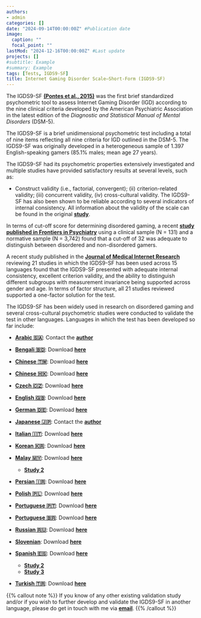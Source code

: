 ```yaml
---
authors:
- admin
categories: []
date: "2024-09-14T00:00:00Z" #Publication date
image:
  caption: ""
  focal_point: ""
lastMod: "2024-12-16T00:00:00Z" #Last update
projects: []
#subtitle: Example
#summary: Example
tags: [Tests, IGDS9-SF]
title: Internet Gaming Disorder Scale–Short-Form (IGDS9-SF)
---
```

The IGDS9-SF **[(Pontes et al., 2015)](https://doi.org/10.1016/j.chb.2014.12.006)** was the first brief standardized psychometric tool to assess Internet Gaming Disorder (IGD) according to the nine clinical criteria developed by the American Psychiatric Association in the latest edition of the _Diagnostic and Statistical Manual of Mental Disorders_ (DSM-5).

The IGDS9-SF is a brief unidimensional psychometric test including a total of nine items reflecting all nine criteria for IGD outlined in the DSM-5. The IGDS9-SF was originally developed in a heterogeneous sample of 1.397 English-speaking gamers (85.1% males; mean age 27 years).

The IGDS9-SF had its psychometric properties extensively investigated and multiple studies have provided satisfactory results at several levels, such as:

* Construct validity (i.e., factorial, convergent); (ii) criterion-related validity; (iii) concurrent validity, (iv) cross-cultural validity. The IGDS9-SF has also been shown to be reliable according to several indicators of internal consistency. All information about the validity of the scale can be found in the original **[study](https://doi.org/10.1016/j.chb.2014.12.006)**.

In terms of cut-off score for determining disordered gaming, a recent **[study published in Frontiers in Psychiatry](https://doi.org/10.3389/fpsyt.2020.00470)** using a clinical sample (N = 131) and a normative sample (N = 3,742) found that a cut-off of 32 was adequate to distinguish between disordered and non-disordered gamers.

A recent study published in the **[Journal of Medical Internet Research](https://doi.org/10.2196/26821)** reviewing 21 studies in which the IGDS9-SF has been used across 15 languages found that the IGDS9-SF presented with adequate internal consistency, excellent criterion validity, and the ability to distinguish different subgroups with measurement invariance being supported across gender and age. In terms of factor structure, all 21 studies reviewed supported a one-factor solution for the test.

The IGDS9-SF has been widely used in research on disordered gaming and several cross-cultural psychometric studies were conducted to validate the test in other languages. Languages in which the test has been developed so far include:

* **[Arabic :saudi_arabia:](https://doi.org/10.3389/fpubh.2023.1231550)**: Contact the **[author](mailto:drmogeda@gmail.com)**

* **[Bengali :bangladesh:](https://doi.org/10.1371/journal.pone.0279062)**: Download **[here](https://osf.io/8v9kb)**

* **[Chinese :taiwan:](https://doi.org/10.1007/s11126-018-9610-7)**: Download **[here](https://osf.io/9fmkr)**

* **[Chinese :hong_kong:](https://doi.org/10.1007/s11126-018-9610-7)**: Download **[here](https://osf.io/4d3y6)**

* **[Czech :czech_republic:](https://theses.cz/id/9rdt06/)**: Download **[here](https://osf.io/n4ugk)**

* **[English :uk:](https://doi.org/10.1016/j.chb.2014.12.006)**: Download **[here](https://osf.io/cz4vu)**

* **[German :de:](https://doi.org/10.3390/jcm8101691)**: Download **[here](https://osf.io/76y4g)**

* **[Japanese :jp:](https://doi.org/10.3389/frcha.2025.1622000)**: Contact the **[author](mailto:tinoue@dokkyomed.ac.jp)**

* **[Italian :it:](http://akademiai.com/doi/abs/10.1556/2006.5.2016.083)**: Download **[here](https://osf.io/6zjkp)**

* **[Korean :kr:](https://doi.org/10.1089/cyber.2020.0227)**: Download **[here](https://osf.io/grhkt)**

* **[Malay :malaysia:](https://doi.org/10.1007/s12144-020-00668-6)**: Download **[here](https://osf.io/u5na2)**
  * **[Study 2](https://doi.org/10.3390/ijerph18052592)**

* **[Persian :iran:](http://akademiai.com/doi/abs/10.1556/2006.6.2017.025)**: Download **[here](https://osf.io/dw45e)**

* **[Polish :poland:](https://doi.org/10.1016/j.abrep.2018.06.004)**: Download **[here](https://osf.io/6w2eb)**

* **[Portuguese :portugal:](https://doi.org/10.1089/cyber.2015.0605)**: Download  **[here](https://osf.io/ec2qu)**

* **[Portuguese :brazil:](https://doi.org/10.1016/j.addbeh.2019.106191)**: Download **[here](https://osf.io/egc6p)**

* **[Russian :ru:](https://www.bekhterevreview.com/jour/article/view/273)**: Download **[here](https://osf.io/xm23z)**

* **[Slovenian](http://akademiai.com/doi/abs/10.1556/2006.5.2016.042)**: Download  **[here](https://osf.io/fnmw5)**

* **[Spanish :es:](https://doi.org/10.3390/ijerph17051562)**: Download **[here](https://osf.io/2a6n9)**
  * **[Study 2](https://doi.org/10.1017/SJP.2020.26)**
  * **[Study 3](https://doi.org/10.3390/ijerph17197111)**

* **[Turkish :tr:](https://doi.org/10.1016/j.psychres.2018.05.002)**: Download **[here](https://osf.io/fvg7n)**

{{% callout note %}}
If you know of any other existing validation study and/or if you wish to further develop and validate the IGDS9-SF in another language,
please do get in touch with me via **[email](mailto:contactme@halleypontes.com)**.
{{% /callout %}}